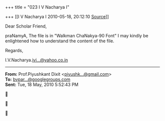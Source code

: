 +++
title = "023 I V Nacharya I"

+++
[[I V Nacharya I	2010-05-18, 20:12:10 [Source](https://groups.google.com/g/bvparishat/c/UY8NbmB5FtY)]]



  

Dear Scholar Friend,

praNamyA, The file is in "Walkman ChaNakya-90 Font" I may kindly be enlightened how to understand the content of the file.

Regards,

I.V.Nacharya.[ivi...@yahoo.co.in]()  

------------------------------------------------------------------------

**From:** Prof.Piyushkant Dixit \<[piyushk...@gmail.com]()\>  
**To:** [bvpar...@googlegroups.com]()  
**Sent:** Tue, 18 May, 2010 5:52:43 PM







